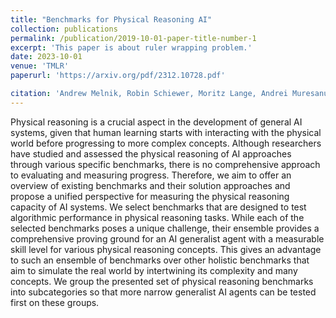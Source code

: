 ```yaml
---
title: "Benchmarks for Physical Reasoning AI"
collection: publications
permalink: /publication/2019-10-01-paper-title-number-1
excerpt: 'This paper is about ruler wrapping problem.'
date: 2023-10-01
venue: 'TMLR'
paperurl: 'https://arxiv.org/pdf/2312.10728.pdf'

citation: 'Andrew Melnik, Robin Schiewer, Moritz Lange, Andrei Muresanu, Mozhgan Saeidi, Animesh Garg, Helge Ritter. (2023). &quot; journal={TMLR}, pages={1--50}, year={2023}, publisher={TMLR} <i>Journal 1</i>. 1(1).'
---
```

Physical reasoning is a crucial aspect in the development of general AI systems, given that human learning starts with interacting with the physical world before progressing to more complex concepts. Although researchers have studied and assessed the physical reasoning of AI approaches through various specific benchmarks, there is no comprehensive approach to evaluating and measuring progress. Therefore, we aim to offer an overview of existing benchmarks and their solution approaches and propose a unified perspective for measuring the physical reasoning capacity of AI systems. We select benchmarks that are designed to test algorithmic performance in physical reasoning tasks. While each of the selected benchmarks poses a unique challenge, their ensemble provides a comprehensive proving ground for an AI generalist agent with a measurable skill level for various physical reasoning concepts. This gives an advantage to such an ensemble of benchmarks over other holistic benchmarks that aim to simulate the real world by intertwining its complexity and many concepts. We group the presented set of physical reasoning benchmarks into subcategories so that more narrow generalist AI agents can be tested first on these groups.
